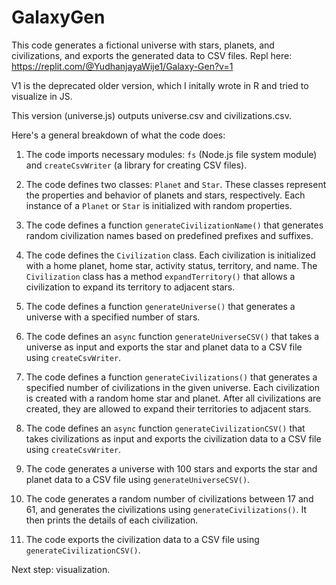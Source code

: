 # GalaxyGen

This code generates a fictional universe with stars, planets, and civilizations, and exports the generated data to CSV files. Repl here: https://replit.com/@YudhanjayaWije1/Galaxy-Gen?v=1

V1 is the deprecated older version, which I initally wrote in R and tried to visualize in JS.

This version (universe.js) outputs universe.csv and civilizations.csv. 

Here's a general breakdown of what the code does:

1. The code imports necessary modules: `fs` (Node.js file system module) and `createCsvWriter` (a library for creating CSV files).

2. The code defines two classes: `Planet` and `Star`. These classes represent the properties and behavior of planets and stars, respectively. Each instance of a `Planet` or `Star` is initialized with random properties.

3. The code defines a function `generateCivilizationName()` that generates random civilization names based on predefined prefixes and suffixes.

4. The code defines the `Civilization` class. Each civilization is initialized with a home planet, home star, activity status, territory, and name. The `Civilization` class has a method `expandTerritory()` that allows a civilization to expand its territory to adjacent stars.

5. The code defines a function `generateUniverse()` that generates a universe with a specified number of stars.

6. The code defines an `async` function `generateUniverseCSV()` that takes a universe as input and exports the star and planet data to a CSV file using `createCsvWriter`.

7. The code defines a function `generateCivilizations()` that generates a specified number of civilizations in the given universe. Each civilization is created with a random home star and planet. After all civilizations are created, they are allowed to expand their territories to adjacent stars.

8. The code defines an `async` function `generateCivilizationCSV()` that takes civilizations as input and exports the civilization data to a CSV file using `createCsvWriter`.

9. The code generates a universe with 100 stars and exports the star and planet data to a CSV file using `generateUniverseCSV()`.

10. The code generates a random number of civilizations between 17 and 61, and generates the civilizations using `generateCivilizations()`. It then prints the details of each civilization.

11. The code exports the civilization data to a CSV file using `generateCivilizationCSV()`.

Next step: visualization.
